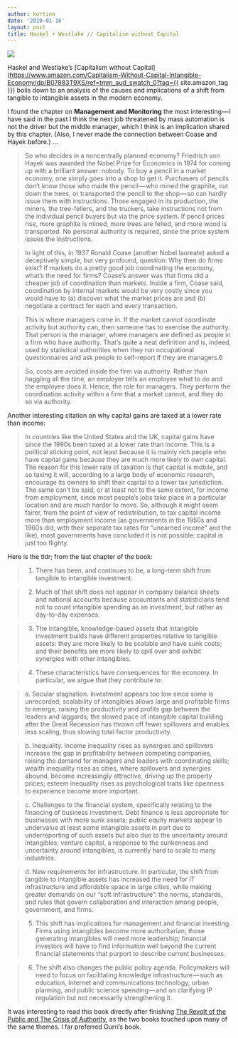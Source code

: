```yaml
---
author: kortina
date: '2019-01-16'
layout: post
title: Haskel + Westlake // Capitalism without Capital
---
```


![](https://cdn-images-1.medium.com/max/600/0*QwZ1XWhsijE2bRlX.jpg)

Haskel and Westlake’s [Capitalism without Capital](https://www.amazon.com/Capitalism-Without-Capital-Intangible-Economy/dp/B07883T9XS/ref=tmm_aud_swatch_0?tag={{ site.amazon_tag }}) boils down to an analysis of the causes and implications of a shift from tangible to intangible assets in the modern economy.

I found the chapter on **Management and Monitoring** the most interesting — I have said in the past I think the next job threatened by mass automation is not the driver but the middle manager, which I think is an implication shared by this chapter. (Also, I never made the connection between Coase and Hayek before.) …

> So who decides in a noncentrally planned economy? Friedrich von Hayek was awarded the Nobel Prize for Economics in 1974 for coming up with a brilliant answer: nobody. To buy a pencil in a market economy, one simply goes into a shop to get it. Purchasers of pencils don’t know those who made the pencil — who mined the graphite, cut down the trees, or transported the pencil to the shop — so can hardly issue them with instructions. Those engaged in its production, the miners, the tree-fellers, and the truckers, take instructions not from the individual pencil buyers but via the price system. If pencil prices rise, more graphite is mined, more trees are felled, and more wood is transported. No personal authority is required, since the price system issues the instructions.

> In light of this, in 1937 Ronald Coase (another Nobel laureate) asked a deceptively simple, but very profound, question: Why then do firms exist? If markets do a pretty good job coordinating the economy, what’s the need for firms? Coase’s answer was that firms did a cheaper job of coordination than markets. Inside a firm, Coase said, coordination by internal markets would be very costly since you would have to (a) discover what the market prices are and (b) negotiate a contract for each and every transaction.

> This is where managers come in. If the market cannot coordinate activity but authority can, then someone has to exercise the authority. That person is the manager, where managers are defined as people in a firm who have authority. That’s quite a neat definition and is, indeed, used by statistical authorities when they run occupational questionnaires and ask people to self-report if they are managers.6

> So, costs are avoided inside the firm via authority. Rather than haggling all the time, an employer tells an employee what to do and the employee does it. Hence, the role for managers. They perform the coordination activity within a firm that a market cannot, and they do so via authority.

Another interesting citation on why capital gains are taxed at a lower rate than income:

> In countries like the United States and the UK, capital gains have since the 1990s been taxed at a lower rate than income. This is a political sticking point, not least because it is mainly rich people who have capital gains because they are much more likely to own capital. The reason for this lower rate of taxation is that capital is mobile, and so taxing it will, according to a large body of economic research, encourage its owners to shift their capital to a lower tax jurisdiction. The same can’t be said, or at least not to the same extent, for income from employment, since most people’s jobs take place in a particular location and are much harder to move. So, although it might seem fairer, from the point of view of redistribution, to tax capital income more than employment income (as governments in the 1950s and 1960s did, with their separate tax rates for “unearned income” and the like), most governments have concluded it is not possible: capital is just too flighty.

Here is the tldr; from the last chapter of the book:

> 1. There has been, and continues to be, a long-term shift from tangible to intangible investment.

> 2. Much of that shift does not appear in company balance sheets and national accounts because accountants and statisticians tend not to count intangible spending as an investment, but rather as day-to-day expenses.

> 3. The intangible, knowledge-based assets that intangible investment builds have different properties relative to tangible assets: they are more likely to be scalable and have sunk costs; and their benefits are more likely to spill over and exhibit synergies with other intangibles.

> 4. These characteristics have consequences for the economy. In particular, we argue that they contribute to:

> a. Secular stagnation. Investment appears too low since some is unrecorded; scalability of intangibles allows large and profitable firms to emerge, raising the productivity and profits gap between the leaders and laggards; the slowed pace of intangible capital building after the Great Recession has thrown off fewer spillovers and enables less scaling, thus slowing total factor productivity.

> b. Inequality. Income inequality rises as synergies and spillovers increase the gap in profitability between competing companies, raising the demand for managers and leaders with coordinating skills; wealth inequality rises as cities, where spillovers and synergies abound, become increasingly attractive, driving up the property prices; esteem inequality rises as psychological traits like openness to experience become more important.

> c. Challenges to the financial system, specifically relating to the financing of business investment. Debt finance is less appropriate for businesses with more sunk assets; public equity markets appear to undervalue at least some intangible assets in part due to underreporting of such assets but also due to the uncertainty around intangibles; venture capital, a response to the sunkenness and uncertainty around intangibles, is currently hard to scale to many industries.

> d. New requirements for infrastructure. In particular, the shift from tangible to intangible assets has increased the need for IT infrastructure and affordable space in large cities, while making greater demands on our “soft infrastructure”: the norms, standards, and rules that govern collaboration and interaction among people, government, and firms.

> 5. This shift has implications for management and financial investing. Firms using intangibles become more authoritarian; those generating intangibles will need more leadership; financial investors will have to find information well beyond the current financial statements that purport to describe current businesses.

> 6. The shift also changes the public policy agenda. Policymakers will need to focus on facilitating knowledge infrastructure — such as education, Internet and communications technology, urban planning, and public science spending — and on clarifying IP regulation but not necessarily strengthening it.

It was interesting to read this book directly after finishing [The Revolt of the Public and The Crisis of Authority](https://medium.com/@kortina/the-revolt-of-the-public-and-the-crisis-of-authority-in-the-new-millennium-6158f2fcb488), as the two books touched upon many of the same themes. I far preferred Gurri’s book.